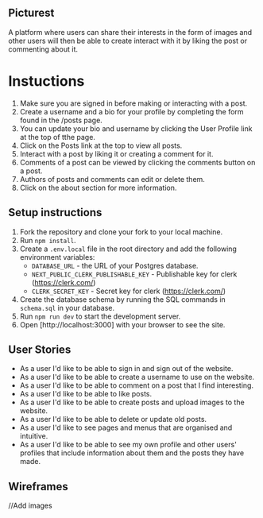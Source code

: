 ## Picturest

A platform where users can share their interests in the form of images and other users will then be able to create interact with it by liking the post or commenting about it.

# Instuctions

1. Make sure you are signed in before making or interacting with a post.
2. Create a username and a bio for your profile by completing the form found in the /posts page.
3. You can update your bio and username by clicking the User Profile link at the top of tthe page.
4. Click on the Posts link at the top to view all posts.
5. Interact with a post by liking it or creating a comment for it.
6. Comments of a post can be viewed by clicking the comments button on a post.
7. Authors of posts and comments can edit or delete them.
8. Click on the about section for more information.

## Setup instructions

1. Fork the repository and clone your fork to your local machine.
2. Run `npm install`.
3. Create a `.env.local` file in the root directory and add the following environment variables:
   - `DATABASE_URL` - the URL of your Postgres database.
   - `NEXT_PUBLIC_CLERK_PUBLISHABLE_KEY` - Publishable key for clerk (https://clerk.com/)
   - `CLERK_SECRET_KEY` - Secret key for clerk (https://clerk.com/)
4. Create the database schema by running the SQL commands in `schema.sql` in your database.
5. Run `npm run dev` to start the development server.
6. Open [http://localhost:3000] with your browser to see the site.

## User Stories

- As a user I'd like to be able to sign in and sign out of the website.
- As a user I'd like to be able to create a username to use on the website.
- As a user I'd like to be able to comment on a post that I find interesting.
- As a user I'd like to be able to like posts.
- As a user I'd like to be able to create posts and upload images to the website.
- As a user I'd like to be able to delete or update old posts.
- As a user I'd like to see pages and menus that are organised and intuitive.
- As a user I'd like to be able to see my own profile and other users' profiles that include information about them and the posts they have made.

## Wireframes

//Add images

